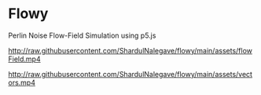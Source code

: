 
# Flowy
Perlin Noise Flow-Field Simulation using p5.js

http://raw.githubusercontent.com/ShardulNalegave/flowy/main/assets/flowField.mp4

http://raw.githubusercontent.com/ShardulNalegave/flowy/main/assets/vectors.mp4